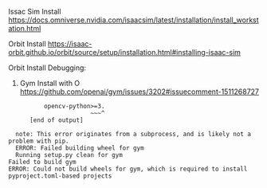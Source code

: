 Issac Sim Install
https://docs.omniverse.nvidia.com/isaacsim/latest/installation/install_workstation.html


Orbit Install
https://isaac-orbit.github.io/orbit/source/setup/installation.html#installing-isaac-sim


Orbit Install Debugging:

1) Gym Install with O
https://github.com/openai/gym/issues/3202#issuecomment-1511268727
```
          opencv-python>=3.
                       ~~~^
      [end of output]
  
  note: This error originates from a subprocess, and is likely not a problem with pip.
  ERROR: Failed building wheel for gym
  Running setup.py clean for gym
Failed to build gym
ERROR: Could not build wheels for gym, which is required to install pyproject.toml-based projects

```
